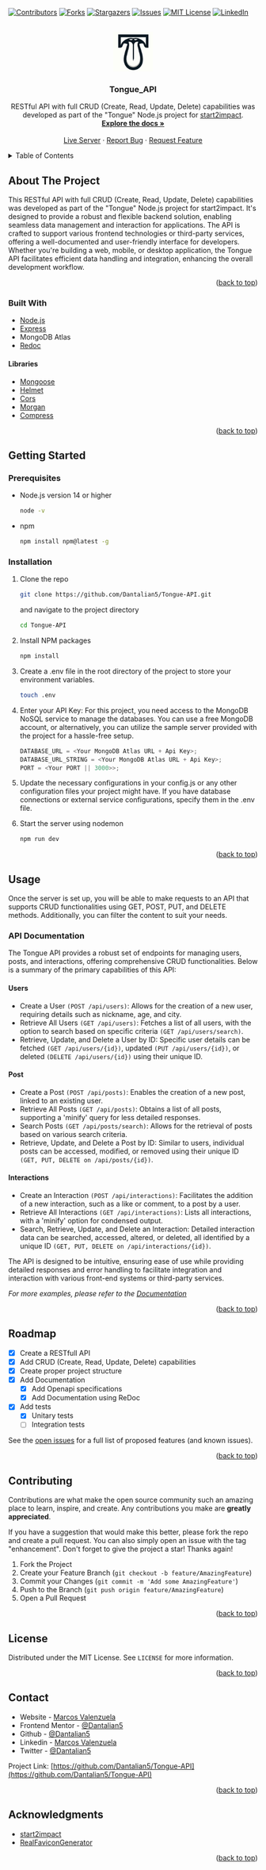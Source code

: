 <!-- Improved compatibility of back to top link: See: https://github.com/othneildrew/Best-README-Template/pull/73 -->

<a name="readme-top"></a>

<!--
*** Thanks for checking out the Best-README-Template. If you have a suggestion
*** that would make this better, please fork the repo and create a pull request
*** or simply open an issue with the tag "enhancement".
*** Don't forget to give the project a star!
*** Thanks again! Now go create something AMAZING! :D
-->

<!-- PROJECT SHIELDS -->
<!--
*** I'm using markdown "reference style" links for readability.
*** Reference links are enclosed in brackets [ ] instead of parentheses ( ).
*** See the bottom of this document for the declaration of the reference variables
*** for contributors-url, forks-url, etc. This is an optional, concise syntax you may use.
*** https://www.markdownguide.org/basic-syntax/#reference-style-links
-->

[![Contributors][contributors-shield]][contributors-url]
[![Forks][forks-shield]][forks-url]
[![Stargazers][stars-shield]][stars-url]
[![Issues][issues-shield]][issues-url]
[![MIT License][license-shield]][license-url]
[![LinkedIn][linkedin-shield]][linkedin-url]

<!-- PROJECT LOGO -->
<br />
<div align="center">
  <a href="https://tongue-api.vercel.app/">
    <img src="public/favicon.png" alt="Logo" width="80" height="80">
  </a>

<h3 align="center">Tongue_API</h3>

  <p align="center">
    RESTful API with full CRUD (Create, Read, Update, Delete) capabilities was developed as part of the "Tongue" Node.js project for <a href="https://www.start2impact.it">start2impact</a>. 
    <br />
    <a href="https://tongue-api.vercel.app/docs/"><strong>Explore the docs »</strong></a>
    <br />
    <br />
    <a href="https://tongue-api.vercel.app/">Live Server</a>
    ·
    <a href="https://github.com/Dantalian5/Tongue-API/issues">Report Bug</a>
    ·
    <a href="https://github.com/Dantalian5/Tongue-API/issues">Request Feature</a>
  </p>
</div>

<!-- TABLE OF CONTENTS -->
<details>
  <summary>Table of Contents</summary>
  <ol>
    <li>
      <a href="#about-the-project">About The Project</a>
      <ul>
        <li><a href="#built-with">Built With</a></li>
      </ul>
    </li>
    <li>
      <a href="#getting-started">Getting Started</a>
      <ul>
        <li><a href="#prerequisites">Prerequisites</a></li>
        <li><a href="#installation">Installation</a></li>
      </ul>
    </li>
    <li>
      <a href="#usage">Usage</a>
      <ul>
        <li><a href="#api-documentation">API Documentation</a></li>
      </ul></li>
    <li><a href="#roadmap">Roadmap</a></li>
    <li><a href="#contributing">Contributing</a></li>
    <li><a href="#license">License</a></li>
    <li><a href="#contact">Contact</a></li>
    <li><a href="#acknowledgments">Acknowledgments</a></li>
  </ol>
</details>

<!-- ABOUT THE PROJECT -->

## About The Project

This RESTful API with full CRUD (Create, Read, Update, Delete) capabilities was developed as part of the "Tongue" Node.js project for start2impact. It's designed to provide a robust and flexible backend solution, enabling seamless data management and interaction for applications. The API is crafted to support various frontend technologies or third-party services, offering a well-documented and user-friendly interface for developers. Whether you're building a web, mobile, or desktop application, the Tongue API facilitates efficient data handling and integration, enhancing the overall development workflow.

<p align="right">(<a href="#readme-top">back to top</a>)</p>

### Built With

- [Node.js](https://nodejs.org/en/)
- [Express](https://expressjs.com/)
- MongoDB Atlas
- [Redoc](https://redocly.com/)

#### Libraries

- [Mongoose](https://mongoosejs.com/)
- [Helmet](https://helmetjs.github.io/)
- [Cors](https://www.npmjs.com/package/cors)
- [Morgan](https://www.npmjs.com/package/morgan)
- [Compress](https://www.npmjs.com/package/compression)

<p align="right">(<a href="#readme-top">back to top</a>)</p>

<!-- GETTING STARTED -->

## Getting Started

### Prerequisites

- Node.js version 14 or higher
  ```sh
  node -v
  ```
- npm
  ```sh
  npm install npm@latest -g
  ```

### Installation

1. Clone the repo
   ```sh
   git clone https://github.com/Dantalian5/Tongue-API.git
   ```
   and navigate to the project directory
   ```sh
   cd Tongue-API
   ```
2. Install NPM packages
   ```sh
   npm install
   ```
3. Create a .env file in the root directory of the project to store your environment variables.
   ```sh
   touch .env
   ```
4. Enter your API Key:
   For this project, you need access to the MongoDB NoSQL service to manage the databases. You can use a free MongoDB account, or alternatively, you can utilize the sample server provided with the project for a hassle-free setup.

   ```js
   DATABASE_URL = <Your MongoDB Atlas URL + Api Key>;
   DATABASE_URL_STRING = <Your MongoDB Atlas URL + Api Key>;
   PORT = <Your PORT || 3000>>;
   ```

5. Update the necessary configurations in your config.js or any other configuration files your project might have. If you have database connections or external service configurations, specify them in the .env file.

6. Start the server using nodemon
   ```sh
   npm run dev
   ```

<p align="right">(<a href="#readme-top">back to top</a>)</p>

<!-- USAGE EXAMPLES -->

## Usage

Once the server is set up, you will be able to make requests to an API that supports CRUD functionalities using GET, POST, PUT, and DELETE methods. Additionally, you can filter the content to suit your needs.

### API Documentation

The Tongue API provides a robust set of endpoints for managing users, posts, and interactions, offering comprehensive CRUD functionalities. Below is a summary of the primary capabilities of this API:

#### Users

- Create a User `(POST /api/users)`: Allows for the creation of a new user, requiring details such as nickname, age, and city.
- Retrieve All Users `(GET /api/users)`: Fetches a list of all users, with the option to search based on specific criteria `(GET /api/users/search)`.
- Retrieve, Update, and Delete a User by ID: Specific user details can be fetched `(GET /api/users/{id})`, updated `(PUT /api/users/{id})`, or deleted `(DELETE /api/users/{id})` using their unique ID.

#### Post

- Create a Post `(POST /api/posts)`: Enables the creation of a new post, linked to an existing user.
- Retrieve All Posts `(GET /api/posts)`: Obtains a list of all posts, supporting a 'minify' query for less detailed responses.
- Search Posts `(GET /api/posts/search)`: Allows for the retrieval of posts based on various search criteria.
- Retrieve, Update, and Delete a Post by ID: Similar to users, individual posts can be accessed, modified, or removed using their unique ID `(GET, PUT, DELETE on /api/posts/{id})`.

#### Interactions

- Create an Interaction `(POST /api/interactions)`: Facilitates the addition of a new interaction, such as a like or comment, to a post by a user.
- Retrieve All Interactions `(GET /api/interactions)`: Lists all interactions, with a 'minify' option for condensed output.
- Search, Retrieve, Update, and Delete an Interaction: Detailed interaction data can be searched, accessed, altered, or deleted, all identified by a unique ID `(GET, PUT, DELETE on /api/interactions/{id})`.

The API is designed to be intuitive, ensuring ease of use while providing detailed responses and error handling to facilitate integration and interaction with various front-end systems or third-party services.

_For more examples, please refer to the [Documentation](https://tongue-api.vercel.app/docs/)_

<p align="right">(<a href="#readme-top">back to top</a>)</p>

<!-- ROADMAP -->

## Roadmap

- [x] Create a RESTfull API
- [x] Add CRUD (Create, Read, Update, Delete) capabilities
- [x] Create proper project structure
- [x] Add Documentation
  - [x] Add Openapi specifications
  - [x] Add Documentation using ReDoc
- [x] Add tests
  - [x] Unitary tests
  - [ ] Integration tests

See the [open issues](https://github.com/Dantalian5/Tongue-API/issues) for a full list of proposed features (and known issues).

<p align="right">(<a href="#readme-top">back to top</a>)</p>

<!-- CONTRIBUTING -->

## Contributing

Contributions are what make the open source community such an amazing place to learn, inspire, and create. Any contributions you make are **greatly appreciated**.

If you have a suggestion that would make this better, please fork the repo and create a pull request. You can also simply open an issue with the tag "enhancement".
Don't forget to give the project a star! Thanks again!

1. Fork the Project
2. Create your Feature Branch (`git checkout -b feature/AmazingFeature`)
3. Commit your Changes (`git commit -m 'Add some AmazingFeature'`)
4. Push to the Branch (`git push origin feature/AmazingFeature`)
5. Open a Pull Request

<p align="right">(<a href="#readme-top">back to top</a>)</p>

<!-- LICENSE -->

## License

Distributed under the MIT License. See `LICENSE` for more information.

<p align="right">(<a href="#readme-top">back to top</a>)</p>

<!-- CONTACT -->

## Contact

- Website - [Marcos Valenzuela](https://marcosvalenzuela.netlify.app)
- Frontend Mentor - [@Dantalian5](https://www.frontendmentor.io/profile/Dantalian5)
- Github - [@Dantalian5](https://github.com/Dantalian5)
- Linkedin - [Marcos Valenzuela](https://www.linkedin.com/in/marcos-valenzuela-coding)
- Twitter - [@Dantalian5](https://www.twitter.com/Dantalian5)

Project Link: [https://github.com/Dantalian5/Tongue-API](https://github.com/Dantalian5/Tongue-API)

<p align="right">(<a href="#readme-top">back to top</a>)</p>

<!-- ACKNOWLEDGMENTS -->

## Acknowledgments

- [start2impact](https://www.start2impact.it)
- [RealFaviconGenerator](https://realfavicongenerator.net)

<p align="right">(<a href="#readme-top">back to top</a>)</p>

<!-- MARKDOWN LINKS & IMAGES -->
<!-- https://www.markdownguide.org/basic-syntax/#reference-style-links -->

[contributors-shield]: https://img.shields.io/github/contributors/Dantalian5/Tongue-API.svg?style=for-the-badge
[contributors-url]: https://github.com/Dantalian5/Tongue-API/graphs/contributors
[forks-shield]: https://img.shields.io/github/forks/Dantalian5/Tongue-API.svg?style=for-the-badge
[forks-url]: https://github.com/Dantalian5/Tongue-API/network/members
[stars-shield]: https://img.shields.io/github/stars/Dantalian5/Tongue-API.svg?style=for-the-badge
[stars-url]: https://github.com/Dantalian5/Tongue-API/stargazers
[issues-shield]: https://img.shields.io/github/issues/Dantalian5/Tongue-API.svg?style=for-the-badge
[issues-url]: https://github.com/Dantalian5/Tongue-API/issues
[license-shield]: https://img.shields.io/github/license/Dantalian5/Tongue-API.svg?style=for-the-badge
[license-url]: https://github.com/Dantalian5/Tongue-API/blob/master/LICENSE.txt
[linkedin-shield]: https://img.shields.io/badge/-LinkedIn-black.svg?style=for-the-badge&logo=linkedin&colorB=555
[linkedin-url]: https://linkedin.com/in/marcos-valenzuela-coding
